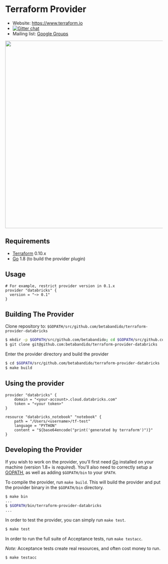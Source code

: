 Terraform Provider
==================

- Website: https://www.terraform.io
- [![Gitter chat](https://badges.gitter.im/hashicorp-terraform/Lobby.png)](https://gitter.im/hashicorp-terraform/Lobby)
- Mailing list: [Google Groups](http://groups.google.com/group/terraform-tool)

<img src="https://cdn.rawgit.com/hashicorp/terraform-website/master/content/source/assets/images/logo-hashicorp.svg" width="600px">

Requirements
------------

-	[Terraform](https://www.terraform.io/downloads.html) 0.10.x
-	[Go](https://golang.org/doc/install) 1.8 (to build the provider plugin)

Usage
---------------------

```
# For example, restrict provider version in 0.1.x
provider "databricks" {
  version = "~> 0.1"
}
```

Building The Provider
---------------------

Clone repository to: `$GOPATH/src/github.com/betabandido/terraform-provider-databricks`

```sh
$ mkdir -p $GOPATH/src/github.com/betabandido; cd $GOPATH/src/github.com/betabandido
$ git clone git@github.com:betabandido/terraform-provider-databricks
```

Enter the provider directory and build the provider

```sh
$ cd $GOPATH/src/github.com/betabandido/terraform-provider-databricks
$ make build
```

Using the provider
----------------------

```hcl
provider "databricks" {
    domain = "<your-account>.cloud.databricks.com"
    token = "<your token>"
}

resource "databricks_notebook" "notebook" {
    path = "/Users/<username>/tf-test"
    language = "PYTHON"
    content = "${base64encode("print('generated by terraform')")}"
}
```

Developing the Provider
---------------------------

If you wish to work on the provider, you'll first need [Go](http://www.golang.org) installed on your machine (version 1.8+ is *required*). You'll also need to correctly setup a [GOPATH](http://golang.org/doc/code.html#GOPATH), as well as adding `$GOPATH/bin` to your `$PATH`.

To compile the provider, run `make build`. This will build the provider and put the provider binary in the `$GOPATH/bin` directory.

```sh
$ make bin
...
$ $GOPATH/bin/terraform-provider-databricks
...
```

In order to test the provider, you can simply run `make test`.

```sh
$ make test
```

In order to run the full suite of Acceptance tests, run `make testacc`.

*Note:* Acceptance tests create real resources, and often cost money to run.

```sh
$ make testacc
```